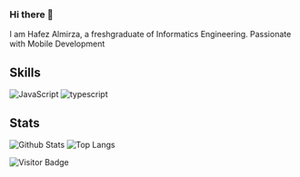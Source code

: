 ### Hi there 👋

I am Hafez Almirza, a freshgraduate of Informatics Engineering. Passionate with Mobile Development

## Skills

![JavaScript](https://img.shields.io/badge/-JavaScript-black?style=flat-square&logo=javascript)
![typescript](https://img.shields.io/badge/TypeScript-3178C6?style=flat-square&logo=typescript&logoColor=white)

## Stats

![Github Stats](https://github-readme-stats.vercel.app/api?username=XMirz&count_private=true&show_icons=true&include_all_commits=true&theme=prussian&layout=compact)
![Top Langs](https://github-readme-stats.vercel.app/api/top-langs/?username=XMirz&hide=TeX&layout=compact&theme=prussian)

![Visitor Badge](https://visitor-badge.laobi.icu/badge?page_id=XMirz)




<!--
**XMirz/xmirz** is a ✨ _special_ ✨ repository because its `README.md` (this file) appears on your GitHub profile.

Here are some ideas to get you started:

- 🔭 I’m currently working on ...
- 🌱 I’m currently learning ...
- 👯 I’m looking to collaborate on ...
- 🤔 I’m looking for help with ...
- 💬 Ask me about ...
- 📫 How to reach me: ...
- 😄 Pronouns: ...
- ⚡ Fun fact: ...
-->
